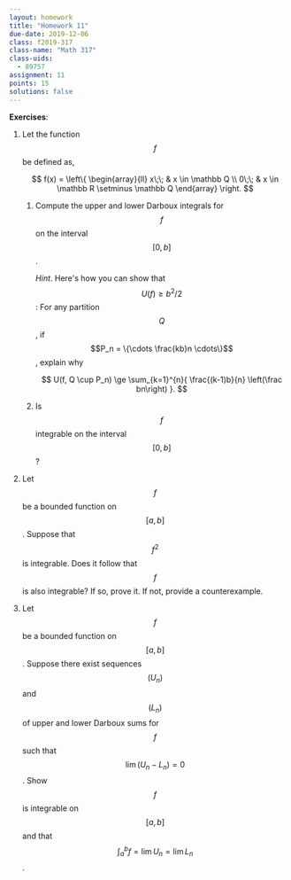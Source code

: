 ```yaml
---
layout: homework
title: "Homework 11"
due-date: 2019-12-06
class: f2019-317
class-name: "Math 317"
class-uids: 
  - 89757
assignment: 11
points: 15
solutions: false
---
```


**Exercises**:

1.  Let the function $$f$$ be defined as,

    $$
    f(x) = \left\{ 
    \begin{array}{ll}
    x\;\; & x \in \mathbb Q \\
    0\;\; & x \in \mathbb R \setminus \mathbb Q
    \end{array}
    \right.
    $$
    
    1.  Compute the upper and lower Darboux integrals for $$f$$ on the interval $$[0,b]$$.
    
        *Hint*. Here's how you can show that $$U(f) \ge b^2/2$$: For any partition
        $$Q$$, if $$P_n = \{\cdots \frac{kb}n \cdots\}$$, explain why 
        
        $$
        U(f, Q \cup P_n) \ge \sum_{k=1}^{n}{ \frac{(k-1)b}{n} \left(\frac bn\right) }.
        $$
    
    2.  Is $$f$$ integrable on the interval $$[0, b]$$?

2.  Let $$f$$ be a bounded function on $$[a, b]$$. Suppose that $$f^2$$ is integrable. Does
    it follow that $$f$$ is also integrable? If so, prove it. If not, provide a counterexample.

3.  Let $$f$$ be a bounded function on $$[a, b]$$. Suppose there exist
    sequences $$(U_n)$$ and $$(L_n)$$ of upper and lower Darboux sums for $$f$$
    such that $$\lim(U_n - L_n) = 0$$. Show $$f$$ is integrable on $$[a,b]$$ and
    that $$\int_a^b f = \lim U_n = \lim L_n$$.
